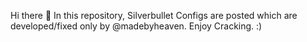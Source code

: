 Hi there 👋
In this repository, Silverbullet Configs are posted which are developed/fixed only by @madebyheaven.
Enjoy Cracking. :)


